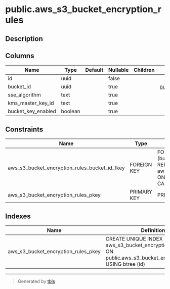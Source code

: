 # public.aws_s3_bucket_encryption_rules

## Description

## Columns

| Name | Type | Default | Nullable | Children | Parents | Comment |
| ---- | ---- | ------- | -------- | -------- | ------- | ------- |
| id | uuid |  | false |  |  |  |
| bucket_id | uuid |  | true |  | [public.aws_s3_buckets](public.aws_s3_buckets.md) |  |
| sse_algorithm | text |  | true |  |  |  |
| kms_master_key_id | text |  | true |  |  |  |
| bucket_key_enabled | boolean |  | true |  |  |  |

## Constraints

| Name | Type | Definition |
| ---- | ---- | ---------- |
| aws_s3_bucket_encryption_rules_bucket_id_fkey | FOREIGN KEY | FOREIGN KEY (bucket_id) REFERENCES aws_s3_buckets(id) ON DELETE CASCADE |
| aws_s3_bucket_encryption_rules_pkey | PRIMARY KEY | PRIMARY KEY (id) |

## Indexes

| Name | Definition |
| ---- | ---------- |
| aws_s3_bucket_encryption_rules_pkey | CREATE UNIQUE INDEX aws_s3_bucket_encryption_rules_pkey ON public.aws_s3_bucket_encryption_rules USING btree (id) |

---

> Generated by [tbls](https://github.com/k1LoW/tbls)
